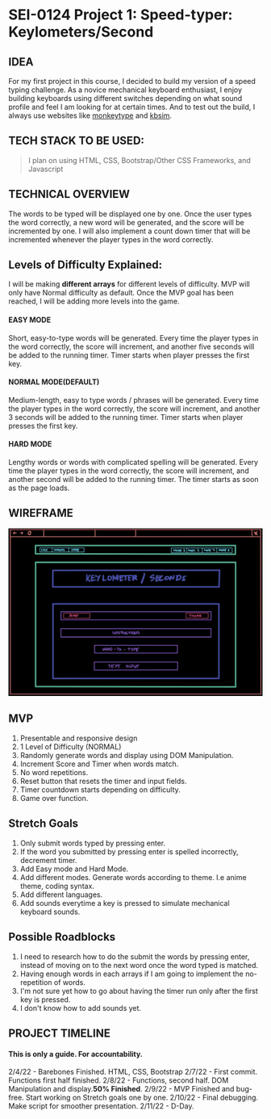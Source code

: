 # SEI-0124 Project 1: Speed-typer: Keylometers/Second
## IDEA
For my first project in this course, I decided to build my version of a speed typing challenge. As a novice mechanical keyboard enthusiast, I enjoy building keyboards using different switches depending on what sound profile and feel I am looking for at certain times. And to test out the build, I always use websites like [monkeytype](https://www.monkeytype.com/) and [kbsim](https://kbs.im/).


## TECH STACK TO BE USED:
> I plan on using HTML, CSS, Bootstrap/Other CSS Frameworks, and Javascript

## TECHNICAL OVERVIEW
The words to be typed will be displayed one by one. Once the user types the word correctly, a new word will be generated, and the score will be incremented by one. I will also implement a count down timer that will be incremented whenever the player types in the word correctly.

## Levels of Difficulty Explained:
I will be making **different arrays** for different levels of difficulty. MVP will only have Normal difficulty as default. Once the MVP goal has been reached, I will be adding more levels into the game. 

#### EASY MODE
Short, easy-to-type words will be generated. Every time the player types in the word correctly, the score will increment, and another five seconds will be added to the running timer. Timer starts when player presses the first key.

#### NORMAL MODE(DEFAULT)
Medium-length, easy to type words / phrases will be generated. Every time the player types in the word correctly, the score will increment, and another 3 seconds will be added to the running timer. Timer starts when player presses the first key.

#### HARD MODE
Lengthy words or words with complicated spelling will be generated. Every time the player types in the word correctly, the score will increment, and another second will be added to the running timer. The timer starts as soon as the page loads.




## WIREFRAME

![Game Page Wireframe](wireframe.jpeg)

## MVP

1. Presentable and responsive design
2. 1 Level of Difficulty (NORMAL)
3. Randomly generate words and display using DOM Manipulation.
4. Increment Score and Timer when words match.
5. No word repetitions.
6. Reset button that resets the timer and input fields.
7. Timer countdown starts depending on difficulty.
8. Game over function.

## Stretch Goals

1. Only submit words typed by pressing enter.
2. If the word you submitted by pressing enter is spelled incorrectly, decrement timer.
3. Add Easy mode and Hard Mode.
4. Add different modes. Generate words according to theme. I.e anime theme, coding syntax.
5. Add different languages.
6. Add sounds everytime a key is pressed to simulate mechanical keyboard sounds.


## Possible Roadblocks

1. I need to research how to do the submit the words by pressing enter, instead of moving on to the next word once the word typed is matched.
2. Having enough words in each arrays if I am going to implement the no-repetition of words.
3. I'm not sure yet how to go about having the timer run only after the first key is pressed.
4. I don't know how to add sounds yet.


## PROJECT TIMELINE
#### This is only a guide. For accountability. 
2/4/22 - Barebones Finished. HTML, CSS, Bootstrap
2/7/22 - First commit. Functions first half finished.
2/8/22 - Functions, second half. DOM Manipulation and display.**50% Finished**.
2/9/22 - MVP Finished and bug-free. Start working on Stretch goals one by one.
2/10/22 - Final debugging. Make script for smoother presentation.
2/11/22 - D-Day.

